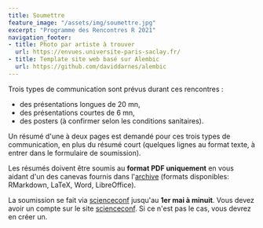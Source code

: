 ```yaml
---
title: Soumettre 
feature_image: "/assets/img/soumettre.jpg"
excerpt: "Programme des Rencontres R 2021"
navigation_footer:
- title: Photo par artiste à trouver
  url: https://envues.universite-paris-saclay.fr/
- title: Template site web basé sur Alembic
  url: https://github.com/daviddarnes/alembic
---
```


Trois types de communication sont prévus durant ces rencontres :
- des présentations longues de 20 mn,
- des présentations courtes de 6 mn,
- des posters (à confirmer selon les conditions sanitaires).

Un résumé d'une à deux pages est demandé pour ces trois types de communication, en plus du résumé court (quelques lignes au format texte, à entrer dans le formulaire de soumission).

Les résumés doivent être soumis au **format PDF uniquement** en vous aidant d'un des canevas fournis dans l'[archive](/assets/canevas/modeles_RR.zip) (formats disponibles: RMarkdown, LaTeX, Word, LibreOffice). 

La soumission se fait via [scienceconf](https://rr2021.sciencesconf.org/) jusqu'au **1er mai à minuit**.
Vous devez avoir un compte sur le site [scienceconf](https://rr2021.sciencesconf.org/). Si ce n'est pas le cas, vous devrez en créer un.

